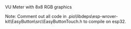 VU Meter with 8x8 RGB graphics

Note:
Comment out all code in .pio\libdeps\esp-wrover-kit\EasyButton\src\EasyButtonTouch.h to compile on esp32.
